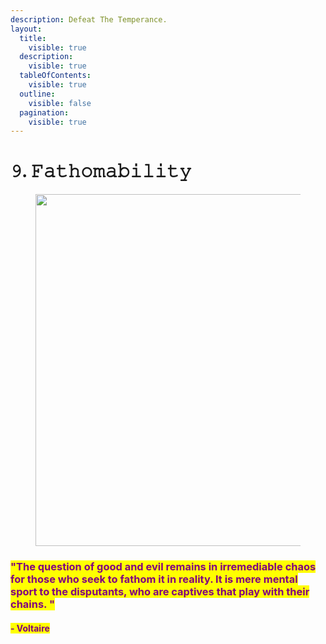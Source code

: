 ```yaml
---
description: Defeat The Temperance.
layout:
  title:
    visible: true
  description:
    visible: true
  tableOfContents:
    visible: true
  outline:
    visible: false
  pagination:
    visible: true
---
```


# 𝟿. 𝙵𝚊𝚝𝚑𝚘𝚖𝚊𝚋𝚒𝚕𝚒𝚝𝚢

<figure><img src="../../../../../../.gitbook/assets/pexels-btgl-♡-12758877.jpg" alt="" width="563"><figcaption></figcaption></figure>

### <mark style="color:purple;">"The question of good and evil remains in irremediable chaos for those who seek to fathom it in reality. It is mere mental sport to the disputants, who are captives that play with their chains. "</mark>&#x20;

#### <mark style="color:purple;">- Voltaire</mark>
